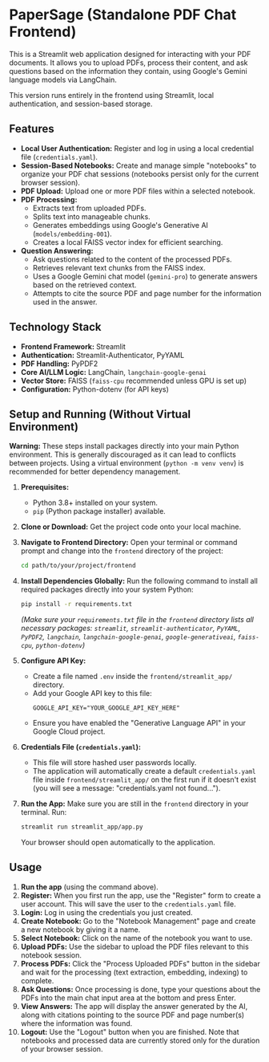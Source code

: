 # PaperSage (Standalone PDF Chat Frontend)

This is a Streamlit web application designed for interacting with your PDF documents. It allows you to upload PDFs, process their content, and ask questions based on the information they contain, using Google's Gemini language models via LangChain.

This version runs entirely in the frontend using Streamlit, local authentication, and session-based storage.

## Features

* **Local User Authentication:** Register and log in using a local credential file (`credentials.yaml`).
* **Session-Based Notebooks:** Create and manage simple "notebooks" to organize your PDF chat sessions (notebooks persist only for the current browser session).
* **PDF Upload:** Upload one or more PDF files within a selected notebook.
* **PDF Processing:**
    * Extracts text from uploaded PDFs.
    * Splits text into manageable chunks.
    * Generates embeddings using Google's Generative AI (`models/embedding-001`).
    * Creates a local FAISS vector index for efficient searching.
* **Question Answering:**
    * Ask questions related to the content of the processed PDFs.
    * Retrieves relevant text chunks from the FAISS index.
    * Uses a Google Gemini chat model (`gemini-pro`) to generate answers based on the retrieved context.
    * Attempts to cite the source PDF and page number for the information used in the answer.

## Technology Stack

* **Frontend Framework:** Streamlit
* **Authentication:** Streamlit-Authenticator, PyYAML
* **PDF Handling:** PyPDF2
* **Core AI/LLM Logic:** LangChain, `langchain-google-genai`
* **Vector Store:** FAISS (`faiss-cpu` recommended unless GPU is set up)
* **Configuration:** Python-dotenv (for API keys)

## Setup and Running (Without Virtual Environment)

**Warning:** These steps install packages directly into your main Python environment. This is generally discouraged as it can lead to conflicts between projects. Using a virtual environment (`python -m venv venv`) is recommended for better dependency management.

1.  **Prerequisites:**
    * Python 3.8+ installed on your system.
    * `pip` (Python package installer) available.

2.  **Clone or Download:** Get the project code onto your local machine.

3.  **Navigate to Frontend Directory:**
    Open your terminal or command prompt and change into the `frontend` directory of the project:
    ```bash
    cd path/to/your/project/frontend
    ```

4.  **Install Dependencies Globally:**
    Run the following command to install all required packages directly into your system Python:
    ```bash
    pip install -r requirements.txt
    ```
    *(Make sure your `requirements.txt` file in the `frontend` directory lists all necessary packages: `streamlit`, `streamlit-authenticator`, `PyYAML`, `PyPDF2`, `langchain`, `langchain-google-genai`, `google-generativeai`, `faiss-cpu`, `python-dotenv`)*

5.  **Configure API Key:**
    * Create a file named `.env` inside the `frontend/streamlit_app/` directory.
    * Add your Google API key to this file:
        ```
        GOOGLE_API_KEY="YOUR_GOOGLE_API_KEY_HERE"
        ```
    * Ensure you have enabled the "Generative Language API" in your Google Cloud project.

6.  **Credentials File (`credentials.yaml`):**
    * This file will store hashed user passwords locally.
    * The application will automatically create a default `credentials.yaml` file inside `frontend/streamlit_app/` on the first run if it doesn't exist (you will see a message: "credentials.yaml not found...").

7.  **Run the App:**
    Make sure you are still in the `frontend` directory in your terminal. Run:
    ```bash
    streamlit run streamlit_app/app.py
    ```
    Your browser should open automatically to the application.

## Usage

1.  **Run the app** (using the command above).
2.  **Register:** When you first run the app, use the "Register" form to create a user account. This will save the user to the `credentials.yaml` file.
3.  **Login:** Log in using the credentials you just created.
4.  **Create Notebook:** Go to the "Notebook Management" page and create a new notebook by giving it a name.
5.  **Select Notebook:** Click on the name of the notebook you want to use.
6.  **Upload PDFs:** Use the sidebar to upload the PDF files relevant to this notebook session.
7.  **Process PDFs:** Click the "Process Uploaded PDFs" button in the sidebar and wait for the processing (text extraction, embedding, indexing) to complete.
8.  **Ask Questions:** Once processing is done, type your questions about the PDFs into the main chat input area at the bottom and press Enter.
9.  **View Answers:** The app will display the answer generated by the AI, along with citations pointing to the source PDF and page number(s) where the information was found.
10. **Logout:** Use the "Logout" button when you are finished. Note that notebooks and processed data are currently stored only for the duration of your browser session.